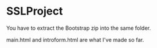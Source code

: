 # SSLProject

You have to extract the Bootstrap zip into the same folder.  

main.html and introform.html are what I've made so far.
